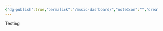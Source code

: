 ```yaml
---
{"dg-publish":true,"permalink":"/music-dashboard/","noteIcon":"","created":"2025-04-23T07:19:07.644+02:00","updated":"2025-04-23T07:19:26.867+02:00"}
---
```


Testing